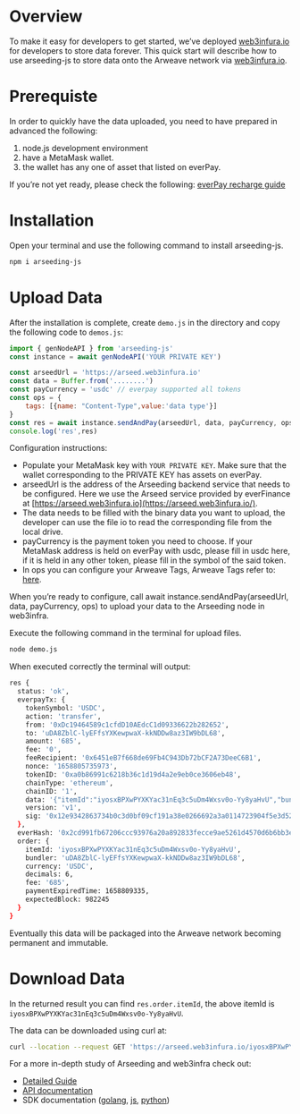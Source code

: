 # Overview

To make it easy for developers to get started, we’ve deployed [web3infura.io](http://web3infura.io/) for developers to store data forever. This quick start will describe how to use arseeding-js to store data onto the Arweave network via [web3infura.io](http://web3infura.io/).

# Prerequiste

In order to quickly have the data uploaded, you need to have prepared in advanced the following:

1. node.js development environment
2. have a MetaMask wallet.
3. the wallet has any one of asset that listed on everPay.

If you’re not yet ready, please check the following: [everPay recharge guide](../other/2.getAR.md#everpay)

# Installation

Open your terminal and use the following command to install arseeding-js.

```bash
npm i arseeding-js
```

# Upload Data

After the installation is complete, create `demo.js` in the directory and copy the following code to `demos.js`:

```jsx
import { genNodeAPI } from 'arseeding-js'
const instance = await genNodeAPI('YOUR PRIVATE KEY')

const arseedUrl = 'https://arseed.web3infura.io'
const data = Buffer.from('........')
const payCurrency = 'usdc' // everpay supported all tokens
const ops = {
    tags: [{name: "Content-Type",value:'data type'}]
}
const res = await instance.sendAndPay(arseedUrl, data, payCurrency, ops)
console.log('res',res)
```

Configuration instructions:

- Populate your MetaMask key with `YOUR PRIVATE KEY`. Make sure that the wallet corresponding to the PRIVATE KEY has assets on everPay.
- arseedUrl is the address of the Arseeding backend service that needs to be configured. Here we use the Arseed service provided by everFinance at [https://arseed.web3infura.io](https://arseed.web3infura.io/).
- The data needs to be filled with the binary data you want to upload, the developer can use the file io to read the corresponding file from the local drive.
- payCurrency is the payment token you need to choose. If your MetaMask address is held on everPay with usdc, please fill in usdc here, if it is held in any other token, please fill in the symbol of the said token.
- In ops you can configure your Arweave Tags, Arweave Tags refer to: [here](../other/tags.md).

When you’re ready to configure, call await instance.sendAndPay(arseedUrl, data, payCurrency, ops) to upload your data to the Arseeding node in web3infra.

Execute the following command in the terminal for upload files.

```bash
node demo.js
```

When executed correctly the terminal will output:

```bash
res {
  status: 'ok',
  everpayTx: {
    tokenSymbol: 'USDC',
    action: 'transfer',
    from: '0xDc19464589c1cfdD10AEdcC1d09336622b282652',
    to: 'uDA8ZblC-lyEFfsYXKewpwaX-kkNDDw8az3IW9bDL68',
    amount: '685',
    fee: '0',
    feeRecipient: '0x6451eB7f668de69Fb4C943Db72bCF2A73DeeC6B1',
    nonce: '1658805735973',
    tokenID: '0xa0b86991c6218b36c1d19d4a2e9eb0ce3606eb48',
    chainType: 'ethereum',
    chainID: '1',
    data: '{"itemId":"iyosxBPXwPYXKYac31nEq3c5uDm4Wxsv0o-Yy8yaHvU","bundler":"uDA8ZblC-lyEFfsYXKewpwaX-kkNDDw8az3IW9bDL68","currency":"USDC","decimals":6,"fee":"685","paymentExpiredTime":1658809335,"expectedBlock":982245}',
    version: 'v1',
    sig: '0x12e9342863734b0c3d0bf09cf191a38e0266692a3a0114723904f5e3d5205310706d1d6eaff86bda2f19d8ee46becc4c9512b419ecae36be844bd43da52a6fa41b'
  },
  everHash: '0x2cd991fb67206ccc93976a20a892833fecce9ae5261d4570d6b6bb3eac3783e7',
  order: {
    itemId: 'iyosxBPXwPYXKYac31nEq3c5uDm4Wxsv0o-Yy8yaHvU',
    bundler: 'uDA8ZblC-lyEFfsYXKewpwaX-kkNDDw8az3IW9bDL68',
    currency: 'USDC',
    decimals: 6,
    fee: '685',
    paymentExpiredTime: 1658809335,
    expectedBlock: 982245
  }
}
```

Eventually this data will be packaged into the Arweave network becoming permanent and immutable.

# Download Data

In the returned result you can find `res.order.itemId`, the above itemId is `iyosxBPXwPYXKYac31nEq3c5uDm4Wxsv0o-Yy8yaHvU`.

The data can be downloaded using curl at:

```bash
curl --location --request GET 'https://arseed.web3infura.io/iyosxBPXwPYXKYac31nEq3c5uDm4Wxsv0o-Yy8yaHvU'
```

For a more in-depth study of Arseeding and web3infra check out:

- [Detailed Guide](1.detail.md)
- [API documentation](../api/0.intro.md)
- SDK documentation ([golang](../sdk/arseeding-go/1.intro.md), [js](../sdk/arseeding-js/1.intro.md), [python](../sdk/arseeding-py.md))
